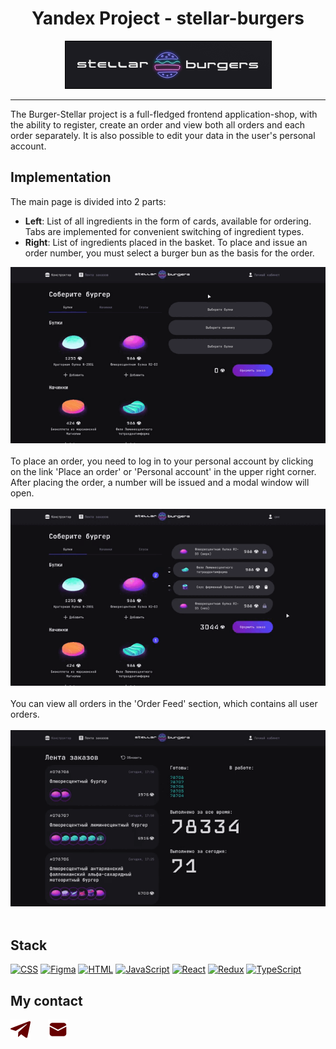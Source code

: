 <div align="center">
<h1>Yandex Project - stellar-burgers
</h1>
<a href="https://drippyzxc.github.io/stellar-burgers/">
<img src="https://github.com/drippyzxc/appslogo/blob/main/Screenshot_23-May_17-57-22_22639.png">
</img>
</a>
</div>
<hr>

The Burger-Stellar project is a full-fledged frontend application-shop, with the ability to register, create an order and view both all orders and each order separately. It is also possible to edit your data in the user's personal account.

## Implementation

The main page is divided into 2 parts:
* **Left**: List of all ingredients in the form of cards, available for ordering. Tabs are implemented for convenient switching of ingredient types.
* **Right**: List of ingredients placed in the basket. To place and issue an order number, you must select a burger bun as the basis for the order.
<div align="center">
<img src="https://github.com/drippyzxc/gifforwork/blob/main/stellar-burgers/stellar-burgers-main.gif"></img>
</div>
<br>
To place an order, you need to log in to your personal account by clicking on the link 'Place an order' or 'Personal account' in the upper right corner. After placing the order, a number will be issued and a modal window will open.

<div align="center">
</br>
<img src="https://github.com/drippyzxc/gifforwork/blob/main/stellar-burgers/stellar-burgers-second.gif"></img>
</div>
<br>
You can view all orders in the 'Order Feed' section, which contains all user orders.

<div align="center">
</br>
<img src="https://github.com/drippyzxc/gifforwork/blob/main/stellar-burgers/stellar-burgers-second-order-list.gif"></img>
</div>
<br>

## Stack

<div align="left">
  <a href="#"><img alt="CSS" src="https://img.shields.io/badge/CSS-666?style=for-the-badge&logo=css3&logoColor=%23660000&labelColor=%23000&color=%23000"></a> 
  <a href="#"><img alt="Figma" src="https://img.shields.io/badge/figma-666?style=for-the-badge&logo=figma&logoColor=%23660000&labelColor=%23000&color=%23000"></a>
  <a href="#"><img alt="HTML" src="https://img.shields.io/badge/HTML-666?style=for-the-badge&logo=html5&logoColor=%23660000&labelColor=%23000&color=%23000"></a>
  <a href="#"><img alt="JavaScript" src="https://img.shields.io/badge/JavaScript-666?style=for-the-badge&logo=javascript&logoColor=%23660000&labelColor=%23000&color=%23000"></a>
  <a href="#"><img alt="React" src="https://img.shields.io/badge/react-666?style=for-the-badge&logo=react&logoColor=%23660000%20&labelColor=%23000&color=%23000"></a>
  <a href="#"><img alt="Redux" src="https://img.shields.io/badge/redux-666?style=for-the-badge&logo=redux&logoColor=%23660000&labelColor=%23000&color=%23000"></a>
  <a href="#"><img alt="TypeScript" src="https://img.shields.io/badge/TypeScript-666?style=for-the-badge&logo=typescript&logoColor=%23660000&labelColor=%23000&color=%23000"></a>
</div>

## My contact
<div align="left">
<a href="https://t.me/rarogdev"><img width="32px" alt="Telegram" title="Telegram" src="https://github.com/drippyzxc/appslogo/blob/main/telegram(1).png"/></a>
  &#8287;&#8287;&#8287;&#8287;&#8287;
 <a href="mailto:rarog123321@gmail.com" alt="Gmail" title="Gmail"><img width="32px" src="https://github.com/drippyzxc/appslogo/blob/main/mail(1).png"/></a>
</div>
